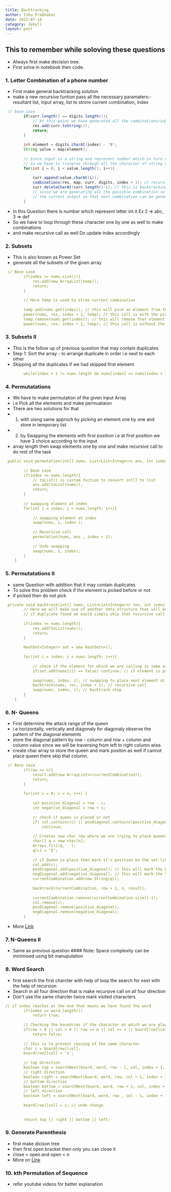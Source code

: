 ```yaml
---
title: Backtracking
author: Ishu Prabhakar
date: 2022-07-18
category: Jekyll
layout: post
---
```



## This to remember while soloving these questions
- Always first make decision tree.
- First solve in notebook then code.

### 1. Letter Combination of a phone number
- First make general backtracking solution
- make a new recursive funtion pass all the necessary paramaters:- resultant list, input array, list to strore current combination, index
```java
 // base case
        if(curr.length() == digits.length()){
            // At this point we have generated all the combinations/subsequences so add it to the result
            res.add(curr.toString());
            return;
        }
        
        int element = digits.charAt(index) - '0';
        String value = map[element];
        
        // Since input is a string and represent number which in turn represent strings
        // so we have to traverse through all the character of string represented by digits
        for(int i = 0; i < value.length(); i++){
            
            curr.append(value.charAt(i));
            combinations(res, map, curr, digits, index + 1); // recursive call
            curr.deleteCharAt(curr.length()-1); // this is backtracking step
            // since we are generating all the possible combination so we need to clear
            // the current output so that next combination can be generated
        }  
```

- In this Question there is number which represent letter int it Ex 2 => abc, 3 => def
- So we have to loop through these character one by one as well to make combinations
- and make recursive call as well Do update index accordingly


### 2. Subsets
- This is also known as Power Set
- generate all the subsets of the given array
```yaml
 // Base case
        if(index >= nums.size()){
            res.add(new ArrayList(temp));
            return;
        }
        
        // Here temp is used to stroe current combination
        
        temp.add(nums.get(index)); // this will pick an element from the list
        power(nums, res, index + 1, temp); // this call is with the picked element
        temp.remove(nums.get(index)); // this will remove that element from the list
        power(nums, res, index + 1, temp); // this call is without the picked element
```

### 3. Subsets II
- This is the follow up of previous question that may contain duplicates
- Step 1: Sort the array - to arrange duplicate in order i.e next to each other
- Skipping all the duplicates if we had skipped first element

```yaml
        while(index + 1 != nums.length && nums[index] == nums[index + 1]) index++;
```


### 4. Permutatations
- We have to make permutation of the given input Array
- i.e Pick all the elements and make permuataion
- There are two solutions for that 
- 1) with uisng same approch by picking an element one by one and store in temporary list
- 2) by Swapping the elements with first position i.e at first position we have 3 choice according to the input 
- array length then swap elements one by one and make recursive call to do rest of the task
```yaml
 public void permutation(int[] nums, List<List<Integer>> ans, int index){
        
        // Base case 
        if(index >= nums.length){
            // toList() is custom fuction to convert int[] to list
            ans.add(toList(nums));
            return;
        }
        
        // swapping element at index
        for(int i = index; i < nums.length; i++){
            
            // swapping element at index
            swap(nums, i, index );
            
            // Recursive call
            permutation(nums, ans , index + 1);
            
            // Undo swapping
            swap(nums, i, index);
        }
    }
```


### 5. Permutatations II
- same Question with addition that it may contain duplicates
- To solve this problem check if the element is picked before or not
- if picked then do not pick
```yaml
 private void backtrack(int[] nums, List<List<Integer>> res, int index){
        // Here we will make use of another data structure that will keep check of the duplicate element
        // if duplicate found we would simply skip that recursive call
        
        if(index >= nums.length){
            res.add(toList(nums));
            return;
        }
        
        HashSet<Integer> set = new HashSet<>();
        
        for(int i = index; i < nums.length; i++){
            
            // check if the element for which we are calling is same as previous or not
            if(set.add(nums[i]) == false) continue; // if element is present in set then it will return false else true if not present
            
            swap(nums, index, i); // swapping to place next element at first place
            backtrack(nums, res, index + 1); // recursive call
            swap(nums, index, i); // backtrack step
        }
    }
```

### 6. N- Queens
- First determine the attack range of the queen
- i.e horizontally, vertically and diagonaly for diagonaly observe the pattern of the diagonal elements
- store the diagonal pattern by row - column and row + column and column value since we will be traversing from left to right column wise.
- create char array to store the queen and mark positon as well if cannot place queen there skip that column.

```yaml
 // Base case
        if(row == n){
            result.add(new ArrayList<>(currentCombination));
            return;
        }
        
        for(int c = 0; c < n; c++) {
            
            int positive_diagonal = row - c;
            int negative_diagonal = row + c;
            
            // check if queen is placed or not
            if( col.contains(c) || posDiagonal.contains(positive_diagonal) || negDiagonal.contains(negative_diagonal) )
                continue;
            
            // Creates new char row where we are trying to place queens
            char[] q = new char[n];
            Arrays.fill(q,'.');
            q[c] = 'Q';
            
            // if Queen is place then mark it's position on the set like in which column it is placed 
            col.add(c);
            posDiagonal.add(positive_diagonal); // this will mark the bottom-left to top-right diagonal 
            negDiagonal.add(negative_diagonal); // this will mark the top-left to bottom-right diagonal 
            currentCombination.add(new String(q));
               
            backtrack(currentCombination, row + 1, n, result);
               
            currentCombination.remove(currentCombination.size()-1);
            col.remove(c);
            posDiagonal.remove(positive_diagonal);
            negDiagonal.remove(negative_diagonal);
        }
```
- More [Link](https://leetcode.com/problems/n-queens-ii/discuss/2111857/JavaC%2B%2B-N-Queens-1-andand-2-oror-Almost-Same-Solution)


### 7. N-Queens II
- Same as previous question #### Note: Space complexity can be minimised using bit manupulation

### 8. Word Search
- first search the first charcter with help of loop the search for next with the help of recursion
- Search in all four direction that is make recursive call on all four direction
- Don't use the same charcter twice mark visited characters
```yaml
// if index reaches at the end that means we have found the word
        if(index == word.length())
            return true;
        
        // Checking the boundries if the character at which we are placed is not the required character
        if(row < 0 || col < 0 || row == m || col == n || board[row][col] != word.charAt(index))
            return false;
        
        // this is to prevent resuing of the same character
        char c = board[row][col];
        board[row][col] = 'x';
        
        // top direction
        boolean top = searchNext(board, word, row - 1, col, index + 1, m, n);
        // right direction
        boolean right = searchNext(board, word, row, col + 1, index + 1, m, n);
        // bottom direction
        boolean bottom = searchNext(board, word, row + 1, col, index + 1, m, n);
        // left direction
        boolean left = searchNext(board, word, row , col - 1, index + 1, m, n);
        
        board[row][col] = c; // undo change
        
        
        return top || right || bottom || left;
```

### 9. Generate Parenthesis
- first make dicison tree
- then first open bracket then only you can close it 
- close < open and open < n
- More on [Link](https://leetcode.com/problems/generate-parentheses/solution/)

### 10. kth Permutation of Sequence
- refer youtube videos for better explanation
